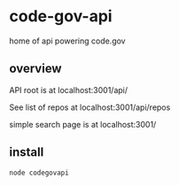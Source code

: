 # code-gov-api
home of api powering code.gov

## overview

API root is at localhost:3001/api/

See list of repos at localhost:3001/api/repos

simple search page is at localhost:3001/

## install

```
node codegovapi
```
